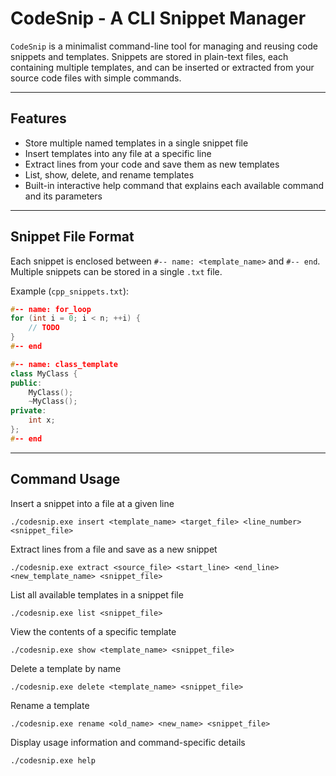 # CodeSnip - A CLI Snippet Manager

`CodeSnip` is a minimalist command-line tool for managing and reusing code snippets and templates. Snippets are stored in plain-text files, each containing multiple templates, and can be inserted or extracted from your source code files with simple commands.

---

## Features

- Store multiple named templates in a single snippet file
- Insert templates into any file at a specific line
- Extract lines from your code and save them as new templates
- List, show, delete, and rename templates
- Built-in interactive help command that explains each available command and its parameters
---

## Snippet File Format

Each snippet is enclosed between `#-- name: <template_name>` and `#-- end`. Multiple snippets can be stored in a single `.txt` file.

Example (`cpp_snippets.txt`):

```cpp
#-- name: for_loop
for (int i = 0; i < n; ++i) {
    // TODO
}
#-- end

#-- name: class_template
class MyClass {
public:
    MyClass();
    ~MyClass();
private:
    int x;
};
#-- end
```

---

## Command Usage

Insert a snippet into a file at a given line
```
./codesnip.exe insert <template_name> <target_file> <line_number> <snippet_file>
```

Extract lines from a file and save as a new snippet
```
./codesnip.exe extract <source_file> <start_line> <end_line> <new_template_name> <snippet_file>
```

List all available templates in a snippet file
```
./codesnip.exe list <snippet_file>
```

View the contents of a specific template
```
./codesnip.exe show <template_name> <snippet_file>
```

Delete a template by name
```
./codesnip.exe delete <template_name> <snippet_file>
```

Rename a template
```
./codesnip.exe rename <old_name> <new_name> <snippet_file>
```

Display usage information and command-specific details
```
./codesnip.exe help
```
